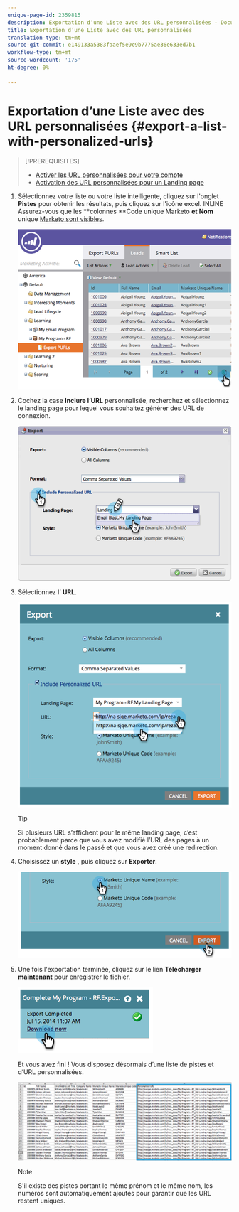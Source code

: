 ```yaml
---
unique-page-id: 2359815
description: Exportation d’une Liste avec des URL personnalisées - Documents marketing - Documentation du produit
title: Exportation d’une Liste avec des URL personnalisées
translation-type: tm+mt
source-git-commit: e149133a5383faaef5e9c9b7775ae36e633ed7b1
workflow-type: tm+mt
source-wordcount: '175'
ht-degree: 0%

---
```



# Exportation d’une Liste avec des URL personnalisées {#export-a-list-with-personalized-urls}

>[!PREREQUISITES]
>
>* [Activer les URL personnalisées pour votre compte](enable-personalized-urls-for-your-account.md)
>* [Activation des URL personnalisées pour un Landing page](enable-personalized-urls-for-a-landing-page.md)

>



1. Sélectionnez votre liste ou votre liste intelligente, cliquez sur l&#39;onglet **Pistes** pour obtenir les résultats, puis cliquez sur l&#39;icône excel. INLINE Assurez-vous que les **colonnes **Code unique Marketo **et Nom** unique [Marketo sont visibles](../../../../product-docs/core-marketo-concepts/smart-lists-and-static-lists/using-smart-lists/create-and-change-views-for-lists-and-smart-list.md).

   ![](assets/image2014-9-25-11-3a10-3a43.png)

1. Cochez la case **Inclure l’URL** personnalisée, recherchez et sélectionnez le landing page pour lequel vous souhaitez générer des URL de connexion.

   ![](assets/image2014-9-18-13-3a36-3a42.png)

1. Sélectionnez l’ **URL**.

   ![](assets/image2014-9-18-13-3a36-3a53.png)

   >[!TIP]
   >
   >Si plusieurs URL s’affichent pour le même landing page, c’est probablement parce que vous avez modifié l’URL des pages à un moment donné dans le passé et que vous avez créé une redirection.

1. Choisissez un **style** , puis cliquez sur **Exporter**.

   ![](assets/image2014-9-18-13-3a37-3a6.png)

1. Une fois l&#39;exportation terminée, cliquez sur le lien **Télécharger maintenant** pour enregistrer le fichier.

   ![](assets/image2014-9-18-13-3a37-3a27.png)

   Et vous avez fini ! Vous disposez désormais d’une liste de pistes et d’URL personnalisées.

   ![](assets/image2014-9-18-13-3a37-3a36.png)

   >[!NOTE]
   >
   >S&#39;il existe des pistes portant le même prénom et le même nom, les numéros sont automatiquement ajoutés pour garantir que les URL restent uniques.

